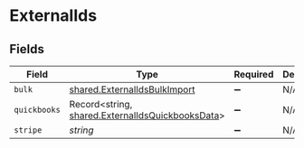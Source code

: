 # ExternalIds


## Fields

| Field                                                                                                       | Type                                                                                                        | Required                                                                                                    | Description                                                                                                 |
| ----------------------------------------------------------------------------------------------------------- | ----------------------------------------------------------------------------------------------------------- | ----------------------------------------------------------------------------------------------------------- | ----------------------------------------------------------------------------------------------------------- |
| `bulk`                                                                                                      | [shared.ExternalIdsBulkImport](../../../sdk/models/shared/externalidsbulkimport.md)                         | :heavy_minus_sign:                                                                                          | N/A                                                                                                         |
| `quickbooks`                                                                                                | Record<string, [shared.ExternalIdsQuickbooksData](../../../sdk/models/shared/externalidsquickbooksdata.md)> | :heavy_minus_sign:                                                                                          | N/A                                                                                                         |
| `stripe`                                                                                                    | *string*                                                                                                    | :heavy_minus_sign:                                                                                          | N/A                                                                                                         |